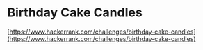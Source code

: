 # Birthday Cake Candles
[https://www.hackerrank.com/challenges/birthday-cake-candles](https://www.hackerrank.com/challenges/birthday-cake-candles)
